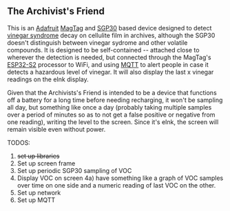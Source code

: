 The Archivist's Friend
----------------------

This is an [Adafruit](https://adafruit.com) [MagTag](https://www.adafruit.com/magtag) and [SGP30](https://www.adafruit.com/product/3709) based device designed to detect [vinegar syndrome](https://grkblog.archives.qld.gov.au/2020/11/09/a-stinker-of-a-problem-film-and-vinegar-syndrome/) decay on cellulite film in archives, although the SGP30 doesn't distinguish between vinegar sydrome and other volatile compounds. It is designed to be self-contained -- attached close to wherever the detection is needed, but connected through the MagTag's [ESP32-S2](https://www.espressif.com/en/products/socs/esp32-s2) processor to WiFi, and using [MQTT](https://en.wikipedia.org/wiki/MQTT) to alert people in case it detects a hazardous level of vinegar. It will also display the last x vinegar readings on the eInk display.

Given that the Archivists's Friend is intended to be a device that functions off a battery for a long time before needing recharging, it won't be sampling all day, but something like once a day (probably taking multiple samples over a period of minutes so as to not get a false positive or negative from one reading), writing the level to the screen. Since it's eInk, the screen will remain visible even without power.


TODOS:

1) ~~set up libraries~~
2) Set up screen frame
3) Set up periodic SGP30 sampling of VOC
4) Display VOC on screen
4a) have something like a graph of VOC samples over time on one side and
    a numeric reading of last VOC on the other.
5) Set up network
6) Set up MQTT
  
